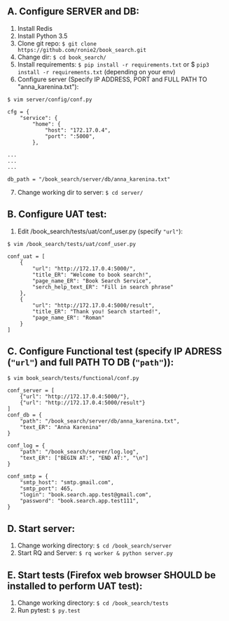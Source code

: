 ## A. Configure SERVER and DB:

1. Install Redis 
2. Install Python 3.5
3. Clone git repo: ```$ git clone https://github.com/ronie2/book_search.git```
4. Change dir: ```$ cd book_search/```
5. Install requirements: ```$ pip install -r requirements.txt``` or $ ```pip3 install -r requirements.txt``` (depending on your env)
6. Configure server (Specify IP ADDRESS, PORT and FULL PATH TO "anna_karenina.txt"):
```
$ vim server/config/conf.py
```
```
cfg = {
    "service": {
        "home": {
            "host": "172.17.0.4",
            "port": ":5000",
        },

...
...
...

db_path = "/book_search/server/db/anna_karenina.txt"
```
7. Change working dir to server: ```$ cd server/```

## B. Configure UAT test:
1. Edit /book_search/tests/uat/conf_user.py (specify ```"url"```):
```
$ vim /book_search/tests/uat/conf_user.py
```
```
conf_uat = [
    {
        "url": "http://172.17.0.4:5000/",
        "title_ER": "Welcome to book search!",
        "page_name_ER": "Book Search Service",
        "serch_help_text_ER": "Fill in search phrase"
    },
    {
        "url": "http://172.17.0.4:5000/result",
        "title_ER": "Thank you! Search started!",
        "page_name_ER": "Roman"
    }
]
```

## C. Configure Functional test (specify IP ADRESS (```"url"```) and full PATH TO DB (```"path"```)):
```
$ vim book_search/tests/functional/conf.py
```
```
conf_server = [
    {"url": "http://172.17.0.4:5000/"},
    {"url": "http://172.17.0.4:5000/result"}
]
conf_db = {
    "path": "/book_search/server/db/anna_karenina.txt",
    "text_ER": "Anna Karenina"
}

conf_log = {
    "path": "/book_search/server/log.log",
    "text_ER": ["BEGIN AT:", "END AT:", "\n"]
}

conf_smtp = {
    "smtp_host": "smtp.gmail.com",
    "smtp_port": 465,
    "login": "book.search.app.test@gmail.com",
    "password": "book.search.app.test111",
}
```
## D. Start server:
1. Change working directory: ```$ cd /book_search/server```
2. Start RQ and Server: ```$ rq worker & python server.py```

## E. Start tests (Firefox web browser SHOULD be installed to perform UAT test):
1. Change working directory: ```$ cd /book_search/tests```
2. Run pytest: ```$ py.test```